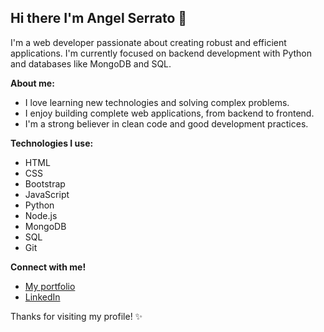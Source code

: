 ## Hi there I'm Angel Serrato 👋

I'm a web developer passionate about creating robust and efficient applications. I'm currently focused on backend development with Python and databases like MongoDB and SQL.

**About me:**

* I love learning new technologies and solving complex problems.
* I enjoy building complete web applications, from backend to frontend.
* I'm a strong believer in clean code and good development practices.

**Technologies I use:**

* HTML
* CSS
* Bootstrap
* JavaScript
* Python
* Node.js
* MongoDB
* SQL
* Git

<!-- **My featured project:**

You can see an example of my work in this authentication project: [web-express-nodemailer-mongo](https://github.com/angel-serrato/web-express-nodemailer-mongo)

This project implements a complete sign-in and sign-up system with Node.js, Express, and MongoDB. -->

**Connect with me!**

* [My portfolio](https://serrato.me/)
* [LinkedIn](https://www.linkedin.com/in/angel-serrato/)

Thanks for visiting my profile! ✨

<!--
**angel-serrato/angel-serrato** is a ✨ _special_ ✨ repository because its `README.md` (this file) appears on your GitHub profile.

Here are some ideas to get you started:

- 🔭 I’m currently working on ...
- 🌱 I’m currently learning ...
- 👯 I’m looking to collaborate on ...
- 🤔 I’m looking for help with ...
- 💬 Ask me about ...
- 📫 How to reach me: ...
- 😄 Pronouns: ...
- ⚡ Fun fact: ...
-->
